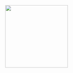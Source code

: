 <img src="https://instagram.fbdj4-1.fna.fbcdn.net/v/t51.2885-15/sh0.08/e35/p640x640/109428189_2763896797216727_6303892214419101315_n.jpg?_nc_ht=instagram.fbdj4-1.fna.fbcdn.net&_nc_cat=111&_nc_ohc=PqGw7gzIFPgAX8QuloX&oh=375e2f865bfb444c5f1fad50b44ee150&oe=5F47660B" width="200">